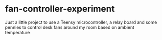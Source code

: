 # fan-controller-experiment
Just a little project to use a Teensy microcontroller, a relay board and some pennies to control desk fans around my room based on ambient temperature
